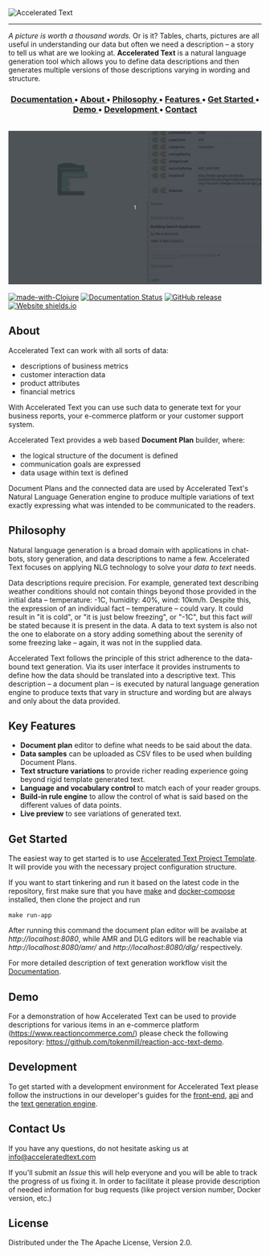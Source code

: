 <div >

  <div valign="middle" height="125">
    <img height="70" alt="Accelerated Text" src="docs/assets/accelerated-text-logo.png"/>
  </div>

</div>



---
*A picture is worth a thousand words.* Or is it? 
Tables, charts, pictures are all useful in understanding our data but often we need a description – a story to tell us what are we looking at. 
**Accelerated Text** is a natural language generation tool which allows you to define data descriptions and then generates multiple versions of those descriptions varying in wording and structure.


<div align="center"><a name="menu"></a>
  <h3>
    <a href="https://accelerated-text.readthedocs.io/">
      Documentation
    </a>
    <span> • </span>
    <a href="#about">
      About
    </a>
    <span> • </span>
    <a href="#philosophy">
      Philosophy
    </a>
    <span> • </span>
    <a href="#key-features">
      Features
    </a>
    <span> • </span>    
    <a href="#get-started">
      Get Started
    </a>    
    <span> • </span>
    <a href="#demo">
      Demo
    </a>
    <span> • </span>
    <a href="#development">
      Development
    </a>
    <span> • </span>
    <a href="#contact-us">
      Contact
    </a>
  </h4>
</div>


<br>

<div align="center">
<img src="docs/assets/preview.gif" width="900"/>
</div>

[![made-with-Clojure](https://img.shields.io/badge/Made%20with-Clojure-1f425f.svg)](https://clojure.org/)
[![Documentation Status](https://readthedocs.org/projects/accelerated-text/badge/?version=latest)](https://accelerated-text.readthedocs.io/en/latest/?badge=latest)
[![GitHub release](https://img.shields.io/github/release/tokenmill/accelerated-text.svg)](https://github.com/tokenmill/accelerated-text/releases/)
[![Website shields.io](https://img.shields.io/website-up-down-green-red/http/shields.io.svg)](https://acceleratedtext.com)

## About

Accelerated Text can work with all sorts of data:

* descriptions of business metrics
* customer interaction data
* product attributes
* financial metrics

With Accelerated Text you can use such data to generate text for your business reports, your e-commerce platform or your customer support system.

Accelerated Text provides a web based **Document Plan** builder, where: 
* the logical structure of the document is defined
* communication goals are expressed
* data usage within text is defined

Document Plans and the connected data are used by Accelerated Text's Natural Language Generation engine 
to produce multiple variations of text exactly expressing what was intended to be communicated to the readers.

## Philosophy

Natural language generation is a broad domain with applications in chat-bots, story generation, and data descriptions to name a few. 
Accelerated Text focuses on applying NLG technology to solve your *data to text* needs.

Data descriptions require precision. 
For example, generated text describing weather conditions should not contain things beyond those provided in the initial data – temperature: -1C, humidity: 40%, wind: 10km/h. 
Despite this, the expression of an individual fact – temperature – could vary. It could result in "it is cold", or "it is just below freezing", or "-1C", but this fact *will* be stated because it is present in the data. 
A data to text system is also not the one to elaborate on a story adding something about the serenity of some freezing lake – again, it was not in the supplied data.

Accelerated Text follows the principle of this strict adherence to the data-bound text generation. 
Via its user interface it provides instruments to define how the data should be translated into a descriptive text. 
This description – a document plan – is executed by natural language generation engine to produce texts that vary in structure and wording but are always and only about the data provided.

## Key Features

* **Document plan** editor to define what needs to be said about the data.
* **Data samples** can be uploaded as CSV files to be used when building Document Plans.
* **Text structure variations** to provide richer reading experience going beyond rigid template generated text.
* **Language and vocabulary  control** to match each of your reader groups.
* **Build-in rule engine** to allow the control of what is said based on the different values of data points.
* **Live preview** to see variations of generated text.

## Get Started

The easiest way to get started is to use [Accelerated Text Project Template](https://github.com/tokenmill/accelerated-text-project-template). It will provide you with the necessary project configuration structure.

If you want to start tinkering and run it based on the latest code in the repository, first make sure that you have [make](https://www.gnu.org/software/make/) and [docker-compose](https://docs.docker.com/compose/install/) installed, then clone the project and run

```
make run-app
```

After running this command the document plan editor will be availabe at _http://localhost:8080_, while AMR and DLG editors will be reachable via _http://localhost:8080/amr/_ and _http://localhost:8080/dlg/_ respectively.

For more detailed description of text generation workflow visit the [Documentation](https://accelerated-text.readthedocs.io/).

## Demo

For a demonstration of how Accelerated Text can be used to provide descriptions for various items in an e-commerce platform (https://www.reactioncommerce.com/) please check the following repository: https://github.com/tokenmill/reaction-acc-text-demo.

## Development

To get started with a development environment for Accelerated Text please follow the instructions in our developer's guides 
for the [front-end](front-end/README.md), [api](api/README.md) and the [text generation engine](core/README.md).

## Contact Us

If you have any questions, do not hesitate asking us at info@acceleratedtext.com

If you'll submit an *Issue* this will help everyone and you will be able to track the progress of us fixing it. 
In order to facilitate it please provide description of needed information for bug requests (like project version number, Docker version, etc.)

## License 

Distributed under the The Apache License, Version 2.0.
